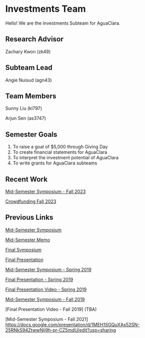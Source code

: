 # Investments Team
Hello! We are the Investments Subteam for AguaClara.

## Research Advisor
Zachary Kwon (zk49)

## Subteam Lead
Angie Nuisud (agn43)

## Team Members

Sunny Liu (kl797)

Arjun Sen (as3747)


## Semester Goals
1. To raise a goal of $5,000 through Giving Day
2. To create financial statements for AguaClara
3. To interpret the investment potential of AguaClara
4. To write grants for AguaClara subteams

## Recent Work
[Mid-Semester Symposium - Fall 2023](https://docs.google.com/presentation/d/1Im_5bewI3kTdnA9enPAhznnInEAqBZucH9N4rjKmBvk/edit?usp=sharing)

[Crowdfunding Fall 2023](https://crowdfunding.cornell.edu/project/39556/wall)

## Previous Links

[Mid-Semester Symposium](https://docs.google.com/presentation/d/1fSfu31Kt1ClVReuWGEF3kZqZzbG76lUMSZEKSdc7eFs/edit?usp=sharing)

[Mid-Semester Memo](https://docs.google.com/document/d/1u37sXH73nDevr-YWyTNWnN9L0W_iuBm-qfPT0j_BdWA/edit?usp=sharing)

[Final Symposium](https://docs.google.com/presentation/d/1ryxtot8Tcogb7Gez3Ab-QqY52U_zzSmNzNiJrnKori4/edit?usp=sharing)

[Final Presentation](https://www.youtube.com/watch?v=5x5J13468EE)

[Mid-Semester Symposium - Spring 2019](https://docs.google.com/presentation/d/16QWAlImwWX9EESEmMR5Q6C7n9oDC_nIo1DPWbvQ2OK8/edit#slide=id.g34c30208cd_0_0)

[Final Presentation - Spring 2019](https://docs.google.com/presentation/u/1/d/1C7YCzAPxdvptem2jzKj_Z-6Qx8kA7j4YEkXr4iAx0zI/edit?ts=5ccb54b3#slide=id.g2a28fe0b67_0_17)

[Final Presentation Video - Spring 2019](https://www.youtube.com/watch?v=0Rhn808rNnM&list=PLhsGtpY8ipdZL4lExJA8KC0zCkaxwfs8R&index=24&t=0s)

[Mid-Semester Symposium - Fall 2019](https://docs.google.com/presentation/d/1WEmfq-1IXo0NoRUEtoY8QUeWT-AoNaGrgk-wYI7-tl4/edit?usp=sharing)

[Final Presentation Video - Fall 2019] (TBA)

[Mid-Semester Symposium - Fall 2021] https://docs.google.com/presentation/d/1MEH1SGQuXAs52SN-25RNkS94ZtwwNlj9h-pr-CZ5mdU/edit?usp=sharing
